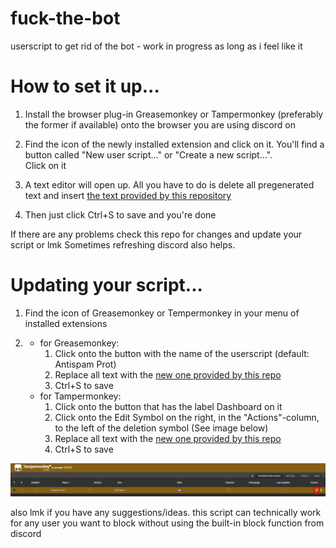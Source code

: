 # fuck-the-bot
userscript to get rid of the bot - work in progress as long as i feel like it



# How to set it up...

1.  Install the browser plug-in Greasemonkey or Tampermonkey (preferably the former if available) onto the browser you are using discord on

2.  Find the icon of the newly installed extension and click on it. You'll find a button called "New user script..." or "Create a new script...".<br>Click on it

3.  A text editor will open up. All you have to do is delete all pregenerated text and insert <a target="_blank" title="the userscript" href="https://raw.githubusercontent.com/moddypls/fuck-the-bot/main/userscript.js">the text provided by this repository</a>

4.  Then just click Ctrl+S to save and you're done

If there are any problems check this repo for changes and update your script or lmk
Sometimes refreshing discord also helps.

# Updating your script...

1.  Find the icon of Greasemonkey or Tempermonkey in your menu of installed extensions

2.  * for Greasemonkey: 
      1. Click onto the button with the name of the userscript (default: Antispam Prot)
      2. Replace all text with the <a target="_blank" title="the userscript" href="https://raw.githubusercontent.com/moddypls/fuck-the-bot/main/userscript.js">new one provided by this repo</a>
      3. Ctrl+S to save
    * for Tampermonkey: 
      1. Click onto the button that has the label Dashboard on it
      2. Click onto the Edit Symbol on the right, in the "Actions"-column, to the left of the deletion symbol (See image below)
      4. Replace all text with the <a target="_blank" title="the userscript" href="https://raw.githubusercontent.com/moddypls/fuck-the-bot/main/userscript.js">new one provided by this repo</a>
      5. Ctrl+S to save

<img title="cropped image of the dashboard with a red circle around the EDIT-symbol" src="https://raw.githubusercontent.com/moddypls/fuck-the-bot/main/Dashbord%20with%20Edit%20symbol%20marked.png">


also lmk if you have any suggestions/ideas.
this script can technically work for any user you want to block without using the built-in block function from discord
